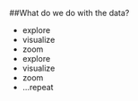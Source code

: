 ##What do we do with the data?
* explore
* visualize
* zoom
* explore
* visualize
* zoom
* ...repeat
